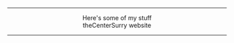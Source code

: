 <!DOCTYPE html>
<HTML>

 <HEAD>
  <TITLE>absolt-ly directory</TITLE>
 </HEAD>
 <HR>
 <BODY>

  <CENTER> Here's some of my stuff </CENTER>
  <CENTER> theCenterSurry website </CENTER>

  <HR>

 </BODY>
</HTML>
